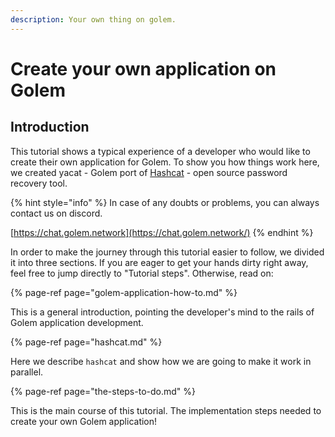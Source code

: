 ```yaml
---
description: Your own thing on golem.
---
```


# Create your own application on Golem

## Introduction

This tutorial shows a typical experience of a developer who would like to create their own application for Golem. To show you how things work here, we created yacat - Golem port of [Hashcat](https://hashcat.net/hashcat/) - open source password recovery tool.

{% hint style="info" %}
In case of any doubts or problems, you can always contact us on discord.

[https://chat.golem.network](https://chat.golem.network/)
{% endhint %}

In order to make the journey through this tutorial easier to follow, we divided it into three sections. If you are eager to get your hands dirty right away, feel free to jump directly to "Tutorial steps". Otherwise, read on:

{% page-ref page="golem-application-how-to.md" %}

This is a general introduction, pointing the developer's mind to the rails of Golem application development.

{% page-ref page="hashcat.md" %}

Here we describe `hashcat` and show how we are going to make it work in parallel.

{% page-ref page="the-steps-to-do.md" %}

This is the main course of this tutorial. The implementation steps needed to create your own Golem application!

